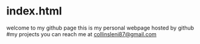 # index.html
welcome to my github page
this is my personal webpage hosted by github
#my projects
you can reach me at <span style="color:red;">collinsleni87@gmail.com</span>
